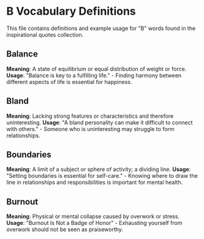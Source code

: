 # B Vocabulary Definitions

This file contains definitions and example usage for "B" words found in the inspirational quotes collection.

## Balance

**Meaning**: A state of equilibrium or equal distribution of weight or force.
**Usage**: "Balance is key to a fulfilling life." - Finding harmony between different aspects of life is essential for happiness.

## Bland

**Meaning**: Lacking strong features or characteristics and therefore uninteresting.
**Usage**: "A bland personality can make it difficult to connect with others." - Someone who is uninteresting may struggle to form relationships.

## Boundaries

**Meaning**: A limit of a subject or sphere of activity; a dividing line.
**Usage**: "Setting boundaries is essential for self-care." - Knowing where to draw the line in relationships and responsibilities is important for mental health.

## Burnout

**Meaning**: Physical or mental collapse caused by overwork or stress.  
**Usage**: "Burnout Is Not a Badge of Honor" - Exhausting yourself from overwork should not be seen as praiseworthy.
